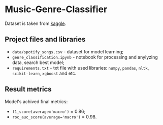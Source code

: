 # Music-Genre-Classifier
<p>Dataset is taken from <a href="https://www.kaggle.com/datasets/imuhammad/audio-features-and-lyrics-of-spotify-songs/data">kaggle</a>.</p>

<h2>Project files and libraries</h2>
<p>
    <ul>
        <li><code>data/spotify_songs.csv</code> - dataset for model learning;</li>
        <li><code>genre_classification.ipynb</code> - notebook for processing and anylyzing data, search best model;</li>
        <li><code>requirements.txt</code> - txt file with used libraries: <code>numpy</code>, <code>pandas</code>, <code>nltk</code>, <code>scikit-learn</code>, <code>xgboost</code> and etc.</li>
    </ul>
</p>

<h2>Result metrics</h2>
<p>
  Model's achived final metrics:
  <ul>
    <li><code>f1_score(average='macro')</code> = 0.86;</li>
    <li><code>roc_auc_score(average='macro')</code> = 0.98.</li>
  </ul>
</p>
